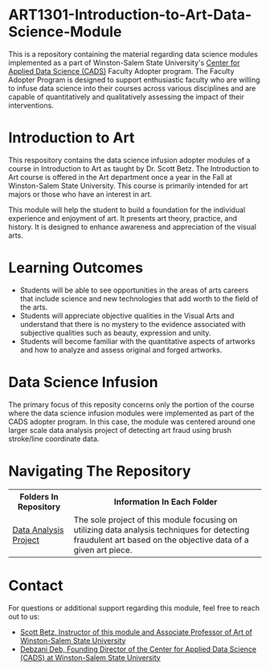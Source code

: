 # ART1301-Introduction-to-Art-Data-Science-Module
This is a repository containing the material regarding data science modules implemented as a part of Winston-Salem State University's [Center for Applied Data Science (CADS)](https://www.wssu.edu/academics/colleges-and-departments/college-of-arts-sciences-business-education/center-for-applied-data-science/index.html) Faculty Adopter program. The Faculty Adopter Program is designed to support enthusiastic faculty who are willing to infuse data science into their courses across various disciplines and are capable of quantitatively and qualitatively assessing the impact of their interventions. 
# Introduction to Art
This respository contains the data science infusion adopter modules of a course in Introduction to Art as taught by Dr. Scott Betz. The Introduction to Art course is offered in the Art department once a year in the Fall at Winston-Salem State University. This course is primarily intended for art majors or those who have an interest in art.

This module will help the student to build a foundation for the individual experience and enjoyment of art. It presents art theory, practice, and history. It is designed to enhance awareness and appreciation of the visual arts. 
# Learning Outcomes
* Students will be able to see opportunities in the areas of arts careers that include science and new technologies that add worth to the field of the arts.
* Students will appreciate objective qualities in the Visual Arts and understand that there is no mystery to the evidence associated with subjective qualities such as beauty, expression and unity. 
* Students will become familiar with the quantitative aspects of artworks and how to analyze and assess original and forged artworks. 

# Data Science Infusion
The primary focus of this reposity concerns only the portion of the course where the data science infusion modules were implemented as part of the CADS adopter program. In this case, the module was centered around one larger scale data analysis project of detecting art fraud using brush stroke/line coordinate data.

# Navigating The Repository

<table>
  <tbody>
    <tr>
      <th>Folders In Repository</th>
      <th>Information In Each Folder</th>
    </tr>
    <tr>
      <td><a href="https://github.com/CADS-WSSU/2021-2022-Faculty-Adopter-Modules/tree/main/ART1301-Introduction-to-Art-Data-Science-Module/Data%20Analysis%20Project">Data Analysis Project</a></td>
      <td>
      The sole project of this module focusing on utilizing data analysis techniques for detecting fraudulent art based on the objective data of a given art piece.
      </td>
    </tr>
  </tbody>
</table>                                       

# Contact
For questions or additional support regarding this module, feel free to reach out to us:
* [Scott Betz, Instructor of this module and Associate Professor of Art of Winston-Salem State University](mailto:betzs@wssu.edu)
* [Debzani Deb, Founding Director of the Center for Applied Data Science (CADS) at Winston-Salem State University](mailto:debd@wssu.edu)
